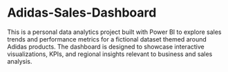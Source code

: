 # Adidas-Sales-Dashboard
This is a personal data analytics project built with Power BI to explore sales trends and performance metrics for a fictional dataset themed around Adidas products. The dashboard is designed to showcase interactive visualizations, KPIs, and regional insights relevant to business and sales analysis.
